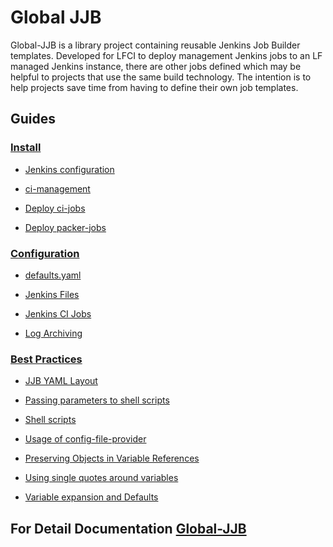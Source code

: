<!--- SPDX-License-Identifier: CC-BY-4.0 -->
<!--- SPDX-FileCopyrightText: 2017 The Linux Foundation -->

# Global JJB

Global-JJB is a library project containing reusable Jenkins Job Builder
templates. Developed for LFCI to deploy management Jenkins jobs to an LF
managed Jenkins instance, there are other jobs defined which may be helpful
to projects that use the same build technology. The intention is to help
projects save time from having to define their own job templates.

## Guides

### [Install](https://docs.releng.linuxfoundation.org/projects/global-jjb/en/latest/)

- [Jenkins configuration](https://docs.releng.linuxfoundation.org/projects/global-jjb/en/latest/install.html#jenkins-configuration)

- [ci-management](https://docs.releng.linuxfoundation.org/projects/global-jjb/en/latest/install.html#ci-management)

- [Deploy ci-jobs](https://docs.releng.linuxfoundation.org/projects/global-jjb/en/latest/install.html#deploy-ci-jobs)

- [Deploy packer-jobs](https://docs.releng.linuxfoundation.org/projects/global-jjb/en/latest/install.html#deploy-packer-jobs)

### [Configuration](https://docs.releng.linuxfoundation.org/projects/global-jjb/en/latest/configuration.html)

- [defaults.yaml](https://docs.releng.linuxfoundation.org/projects/global-jjb/en/latest/configuration.html#defaults-yaml)

- [Jenkins Files](https://docs.releng.linuxfoundation.org/projects/global-jjb/en/latest/configuration.html#jenkins-files)

- [Jenkins CI Jobs](https://docs.releng.linuxfoundation.org/projects/global-jjb/en/latest/configuration.html#jenkins-ci-jobs)

- [Log Archiving](https://docs.releng.linuxfoundation.org/projects/global-jjb/en/latest/configuration.html#log-archiving)

### [Best Practices](https://docs.releng.linuxfoundation.org/projects/global-jjb/en/latest/best-practices.html)

- [JJB YAML Layout](https://docs.releng.linuxfoundation.org/projects/global-jjb/en/latest/best-practices.html#jjb-yaml-layout)

- [Passing parameters to shell scripts](https://docs.releng.linuxfoundation.org/projects/global-jjb/en/latest/best-practices.html#passing-parameters-to-shell-scripts)

- [Shell scripts](https://docs.releng.linuxfoundation.org/projects/global-jjb/en/latest/best-practices.html#shell-scripts)

- [Usage of config-file-provider](https://docs.releng.linuxfoundation.org/projects/global-jjb/en/latest/best-practices.html#usage-of-config-file-provider)

- [Preserving Objects in Variable References](https://docs.releng.linuxfoundation.org/projects/global-jjb/en/latest/best-practices.html#preserving-objects-in-variable-references)

- [Using single quotes around variables](https://docs.releng.linuxfoundation.org/projects/global-jjb/en/latest/best-practices.html#using-single-quotes-around-variables)

- [Variable expansion and Defaults](https://docs.releng.linuxfoundation.org/projects/global-jjb/en/latest/best-practices.html#variable-expansion-and-defaults)

## For Detail Documentation [Global-JJB](http://docs.releng.linuxfoundation.org/projects/global-jjb)
